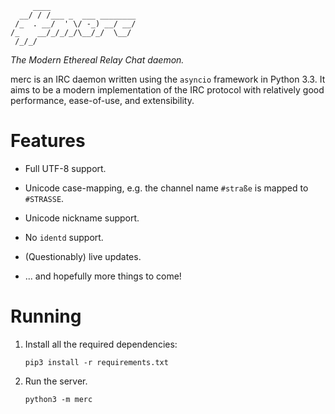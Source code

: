          ____
      __/ / /___ _  ___ ________
     /_  . __/  ' \/ -_) __/ __/
    /_    __/_/_/_/\__/_/  \__/
     /_/_/

_The Modern Ethereal Relay Chat daemon._

merc is an IRC daemon written using the `asyncio` framework in Python 3.3. It
aims to be a modern implementation of the IRC protocol with relatively good
performance, ease-of-use, and extensibility.

# Features

 * Full UTF-8 support.

 * Unicode case-mapping, e.g. the channel name `#straße` is mapped to
   `#STRASSE`.

 * Unicode nickname support.

 * No `identd` support.

 * (Questionably) live updates.

 * ... and hopefully more things to come!

# Running

 1. Install all the required dependencies:

        pip3 install -r requirements.txt

 2. Run the server.

        python3 -m merc
